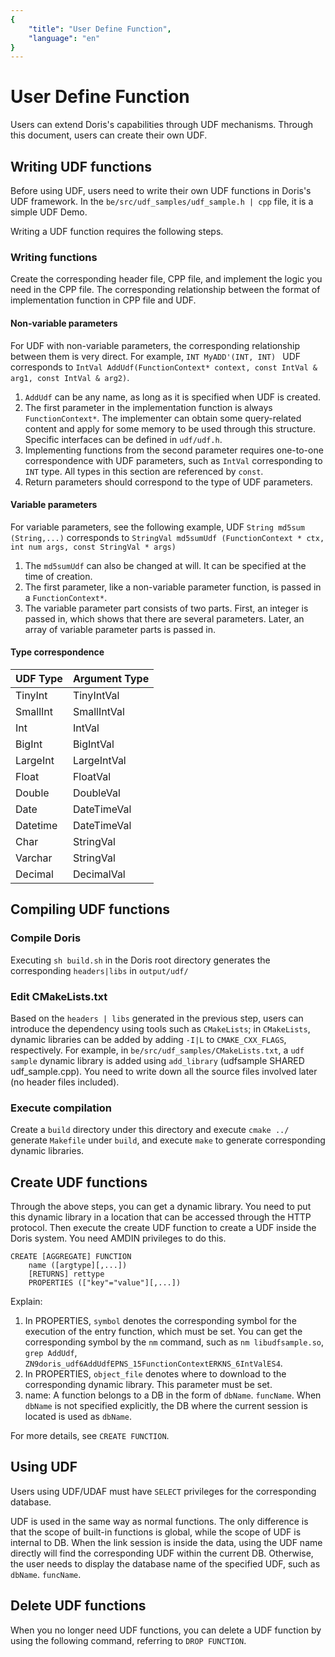 ```yaml
---
{
    "title": "User Define Function",
    "language": "en"
}
---
```


# User Define Function

Users can extend Doris's capabilities through UDF mechanisms. Through this document, users can create their own UDF.

## Writing UDF functions

Before using UDF, users need to write their own UDF functions in Doris's UDF framework. In the `be/src/udf_samples/udf_sample.h | cpp` file, it is a simple UDF Demo.

Writing a UDF function requires the following steps.

### Writing functions

Create the corresponding header file, CPP file, and implement the logic you need in the CPP file. The corresponding relationship between the format of implementation function in CPP file and UDF.

#### Non-variable parameters

For UDF with non-variable parameters, the corresponding relationship between them is very direct.
For example, `INT MyADD'(INT, INT) ` UDF corresponds to `IntVal AddUdf(FunctionContext* context, const IntVal & arg1, const IntVal & arg2)`.

1. `AddUdf` can be any name, as long as it is specified when UDF is created.
2. The first parameter in the implementation function is always `FunctionContext*`. The implementer can obtain some query-related content and apply for some memory to be used through this structure. Specific interfaces can be defined in `udf/udf.h`.
3. Implementing functions from the second parameter requires one-to-one correspondence with UDF parameters, such as `IntVal` corresponding to `INT` type. All types in this section are referenced by `const`.
4. Return parameters should correspond to the type of UDF parameters.

#### Variable parameters

For variable parameters, see the following example, UDF `String md5sum (String,...)` corresponds to
`StringVal md5sumUdf (FunctionContext * ctx, int num args, const StringVal * args)`

1. The `md5sumUdf` can also be changed at will. It can be specified at the time of creation.
2. The first parameter, like a non-variable parameter function, is passed in a `FunctionContext*`.
3. The variable parameter part consists of two parts. First, an integer is passed in, which shows that there are several parameters. Later, an array of variable parameter parts is passed in.

#### Type correspondence

|UDF Type|Argument Type|
|----|---------|
|TinyInt|TinyIntVal|
|SmallInt|SmallIntVal|
|Int|IntVal|
|BigInt|BigIntVal|
|LargeInt|LargeIntVal|
|Float|FloatVal|
|Double|DoubleVal|
|Date|DateTimeVal|
|Datetime|DateTimeVal|
|Char|StringVal|
|Varchar|StringVal|
|Decimal|DecimalVal|

## Compiling UDF functions

### Compile Doris

Executing `sh build.sh` in the Doris root directory generates the corresponding `headers|libs` in `output/udf/`

### Edit CMakeLists.txt

Based on the `headers | libs` generated in the previous step, users can introduce the dependency using tools such as `CMakeLists`; in `CMakeLists`, dynamic libraries can be added by adding `-I|L` to `CMAKE_CXX_FLAGS`, respectively. For example, in `be/src/udf_samples/CMakeLists.txt`, a `udf sample` dynamic library is added using `add_library` (udfsample SHARED udf_sample.cpp). You need to write down all the source files involved later (no header files included).

### Execute compilation

Create a `build` directory under this directory and execute `cmake ../` generate `Makefile` under `build`, and execute `make` to generate corresponding dynamic libraries.

## Create UDF functions

Through the above steps, you can get a dynamic library. You need to put this dynamic library in a location that can be accessed through the HTTP protocol. Then execute the create UDF function to create a UDF inside the Doris system. You need AMDIN privileges to do this.

```
CREATE [AGGREGATE] FUNCTION 
	name ([argtype][,...])
	[RETURNS] rettype
	PROPERTIES (["key"="value"][,...])
```
Explain:

1. In PROPERTIES, `symbol` denotes the corresponding symbol for the execution of the entry function, which must be set. You can get the corresponding symbol by the `nm` command, such as `nm libudfsample.so`, `grep AddUdf`, `ZN9doris_udf6AddUdfEPNS_15FunctionContextERKNS_6IntValES4`.
2. In PROPERTIES, `object_file` denotes where to download to the corresponding dynamic library. This parameter must be set.
3. name: A function belongs to a DB in the form of `dbName`. `funcName`. When `dbName` is not specified explicitly, the DB where the current session is located is used as `dbName`.

For more details, see `CREATE FUNCTION`.

## Using UDF

Users using UDF/UDAF must have `SELECT` privileges for the corresponding database.

UDF is used in the same way as normal functions. The only difference is that the scope of built-in functions is global, while the scope of UDF is internal to DB. When the link session is inside the data, using the UDF name directly will find the corresponding UDF within the current DB. Otherwise, the user needs to display the database name of the specified UDF, such as `dbName`. `funcName`.


## Delete UDF functions

When you no longer need UDF functions, you can delete a UDF function by using the following command, referring to `DROP FUNCTION`.
